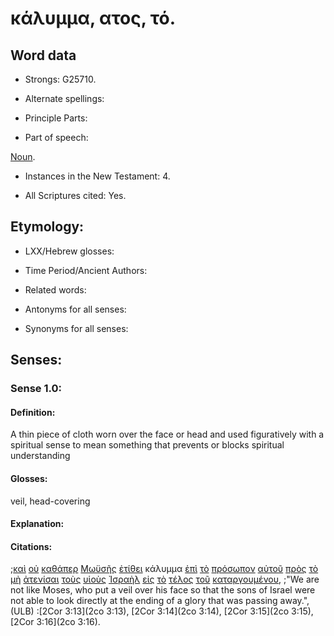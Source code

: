 # κάλυμμα, ατος, τό.

<!-- Status: S2=Needs2ndReview -->
<!-- Lexica used for edits: BDAG, FFM, LN, A-S -->

## Word data

* Strongs: G25710.


* Alternate spellings:

* Principle Parts: 

* Part of speech: 

[Noun](http://ugg.readthedocs.io/en/latest/noun.html).

* Instances in the New Testament: 4.

* All Scriptures cited: Yes.

## Etymology: 

* LXX/Hebrew glosses: 

* Time Period/Ancient Authors: 

* Related words: 

* Antonyms for all senses:

* Synonyms for all senses: 

## Senses:

### Sense 1.0:

#### Definition: 

A thin piece of cloth worn over the face or head and used figuratively with a spiritual sense to mean something that prevents or blocks spiritual understanding

#### Glosses:

veil, head-covering

#### Explanation:

#### Citations:

;[καὶ](../G25320/01.md) [οὐ](../G37560/01.md) [καθάπερ](../G25090/01.md) [Μωϋσῆς](../G34750/01.md) [ἐτίθει](../G50870/01.md) κάλυμμα [ἐπὶ](../G19090/01.md) [τὸ](../G35880/01.md) [πρόσωπον](../G43830/01.md) [αὐτοῦ](../G08460/01.md) [πρὸς](../G43140/01.md) [τὸ](../G35880/01.md) [μὴ](../G33610/01.md) [ἀτενίσαι](../G08160/01.md) [τοὺς](../G35880/01.md) [υἱοὺς](../G52070/01.md) [Ἰσραὴλ](../G24740/01.md) [εἰς](../G15190/01.md) [τὸ](../G35880/01.md) [τέλος](../G50560/01.md) [τοῦ](../G35880/01.md) [καταργουμένου](../G26730/01.md), 
;"We are not like Moses, who put a veil over his face so that the sons of Israel were not able to look directly at the ending of a glory that was passing away.",  (ULB)
:[2Cor 3:13](2co 3:13),  [2Cor 3:14](2co 3:14),  [2Cor 3:15](2co 3:15),  [2Cor 3:16](2co 3:16).